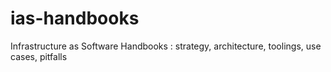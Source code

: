 # ias-handbooks
Infrastructure as Software Handbooks : strategy, architecture, toolings, use cases, pitfalls
